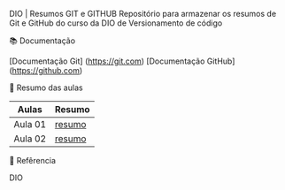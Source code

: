 DIO | Resumos GIT e GITHUB
Repositório para armazenar os resumos de Git e GitHub do curso da DIO de Versionamento de código

📚 Documentação

[Documentação Git] (https://git.com)
[Documentação GitHub] (https://github.com)

📓 Resumo das aulas

| Aulas    |    Resumo |
|-------|---------|
| Aula 01 | [resumo]()
  Aula 02 | [resumo]()

🔎 Refêrencia

DIO
